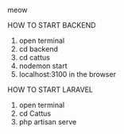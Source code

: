 meow

HOW TO START BACKEND
1. open terminal
2. cd backend
3. cd cattus
4. nodemon start
5. localhost:3100 in the browser

HOW TO START LARAVEL
1. open terminal
2. cd Cattus
3. php artisan serve